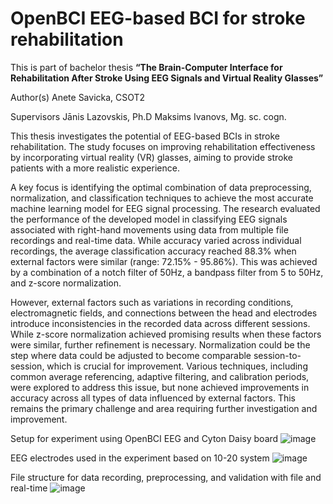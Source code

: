 # OpenBCI EEG-based BCI for stroke rehabilitation

This is part of bachelor thesis **“The Brain-Computer Interface for Rehabilitation After Stroke Using EEG Signals and Virtual Reality Glasses”**

Author(s)		Anete Savicka, CSOT2

Supervisors		Jānis Lazovskis, Ph.D
			Maksims Ivanovs, Mg. sc. cogn.

This thesis investigates the potential of EEG-based BCIs in stroke rehabilitation. The study focuses on improving rehabilitation effectiveness by incorporating virtual reality (VR) glasses, aiming to provide stroke patients with a more realistic experience. 

A key focus is identifying the optimal combination of data preprocessing, normalization, and classification techniques to achieve the most accurate machine learning model for EEG signal processing. The research evaluated the performance of the developed model in classifying EEG signals associated with right-hand movements using data from multiple file recordings and real-time data. While accuracy varied across individual recordings, the average classification accuracy reached 88.3% when external factors were similar (range: 72.15% - 95.86%). This was achieved by a combination of a notch filter of 50Hz, a bandpass filter from 5 to 50Hz, and z-score normalization.

However, external factors such as variations in recording conditions, electromagnetic fields, and connections between the head and electrodes introduce inconsistencies in the recorded data across different sessions. While z-score normalization achieved promising results when these factors were similar, further refinement is necessary. Normalization could be the step where data could be adjusted to become comparable session-to-session, which is crucial for improvement. Various techniques, including common average referencing, adaptive filtering, and calibration periods, were explored to address this issue, but none achieved improvements in accuracy across all types of data influenced by external factors. This remains the primary challenge and area requiring further investigation and improvement.

Setup for experiment using OpenBCI EEG and Cyton Daisy board
![image](https://github.com/AneteSavicka/OpenBCI_EEG_Stroke_Rehab/assets/71130798/09abf6e0-9754-4dde-877f-143121862ff1|width=50)

EEG electrodes used in the experiment based on 10-20 system
![image](https://github.com/AneteSavicka/OpenBCI_EEG_Stroke_Rehab/assets/71130798/349db510-ad0b-4b2e-854a-9eed82b17c5b|width=50)

File structure for data recording, preprocessing, and validation with file and real-time
![image](https://github.com/AneteSavicka/OpenBCI_EEG_Stroke_Rehab/assets/71130798/5dd17872-4594-4318-95bd-5dd6f1424dc8|width=50)
